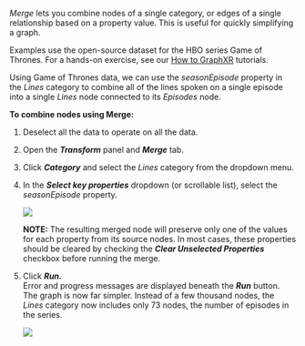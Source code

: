 _Merge_ lets you combine nodes of a single category, or edges of a single relationship based on a property value. This is useful for quickly simplifying a graph.

Examples use the open-source dataset for the HBO series Game of Thrones. For a hands-on exercise, see our [How to GraphXR](https://helpcenter.kineviz.com/learning-center/HC/how-to-graphxr) tutorials.

Using Game of Thrones data, we can use the _seasonEpisode_ property in the _Lines_ category to combine all of the lines spoken on a single episode into a single _Lines_ node connected to its _Episodes_ node.

**To combine nodes using Merge:**

1.  Deselect all the data to operate on all the data.
    
2.  Open the _**Transform**_ panel and _**Merge**_ tab.
    
3.  Click _**Category**_ and select the _Lines_ category from the dropdown menu.
    
4.  In the _**Select key properties**_ dropdown (or scrollable list), select the _seasonEpisode_ property.
    
    ![](/06_04_01_Merge1320.png)
    
    **NOTE:** The resulting merged node will preserve only one of the values for each property from its source nodes. In most cases, these properties should be cleared by checking the _**Clear Unselected Properties**_ checkbox before running the merge.
    
5.  Click _**Run.**_  
    Error and progress messages are displayed beneath the _**Run**_ button.  
    The graph is now far simpler. Instead of a few thousand nodes, the _Lines_ category now includes only 73 nodes, the number of episodes in the series.
    
    ![](/06_04_02_MergeDone1320.png)